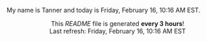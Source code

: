 My name is Tanner and today is Friday, February 16, 10:16 AM EST.

<p align="center">This <i>README</i> file is generated <b>every 3 hours</b>!</br>Last refresh: Friday, February 16, 10:16 AM EST<br /></p>
